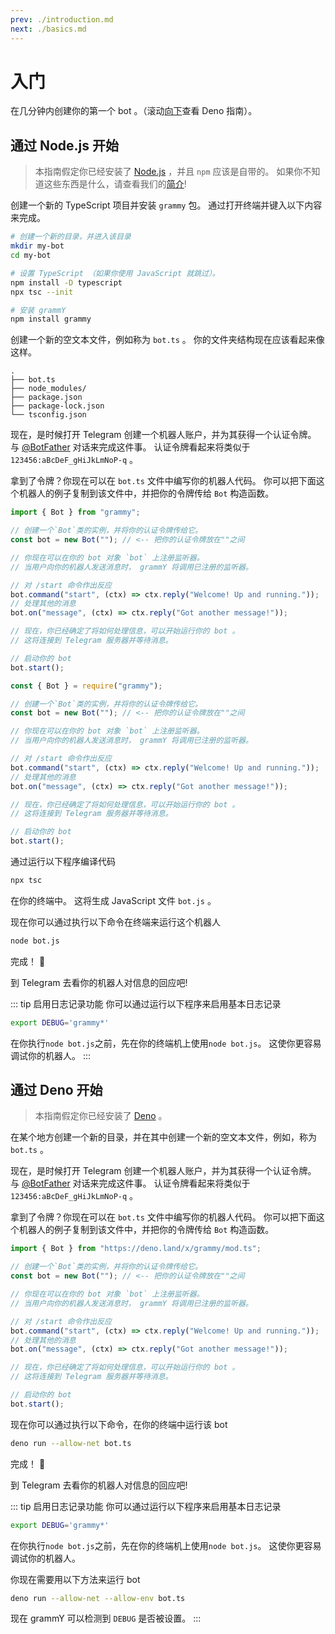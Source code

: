 ```yaml
---
prev: ./introduction.md
next: ./basics.md
---
```


# 入门

在几分钟内创建你的第一个 bot 。（滚动[向下](#通过-deno-开始)查看 Deno 指南）。

## 通过 Node.js 开始

> 本指南假定你已经安装了 [Node.js](https://nodejs.org) ，并且 `npm` 应该是自带的。
> 如果你不知道这些东西是什么，请查看我们的[简介](./introduction.md)!

创建一个新的 TypeScript 项目并安装 `grammy` 包。
通过打开终端并键入以下内容来完成。

```bash
# 创建一个新的目录，并进入该目录
mkdir my-bot
cd my-bot

# 设置 TypeScript （如果你使用 JavaScript 就跳过）。
npm install -D typescript
npx tsc --init

# 安装 grammY
npm install grammy
```

创建一个新的空文本文件，例如称为 `bot.ts` 。
你的文件夹结构现在应该看起来像这样。

```asciiart:no-line-numbers
.
├── bot.ts
├── node_modules/
├── package.json
├── package-lock.json
└── tsconfig.json
```

现在，是时候打开 Telegram 创建一个机器人账户，并为其获得一个认证令牌。
与 [@BotFather](https://t.me/BotFather) 对话来完成这件事。
认证令牌看起来将类似于 `123456:aBcDeF_gHiJkLmNoP-q` 。

拿到了令牌？你现在可以在 `bot.ts` 文件中编写你的机器人代码。
你可以把下面这个机器人的例子复制到该文件中，并把你的令牌传给 `Bot` 构造函数。

<CodeGroup>
 <CodeGroupItem title="TS">

```ts
import { Bot } from "grammy";

// 创建一个`Bot`类的实例，并将你的认证令牌传给它。
const bot = new Bot(""); // <-- 把你的认证令牌放在""之间

// 你现在可以在你的 bot 对象 `bot` 上注册监听器。
// 当用户向你的机器人发送消息时， grammY 将调用已注册的监听器。

// 对 /start 命令作出反应
bot.command("start", (ctx) => ctx.reply("Welcome! Up and running."));
// 处理其他的消息
bot.on("message", (ctx) => ctx.reply("Got another message!"));

// 现在，你已经确定了将如何处理信息，可以开始运行你的 bot 。
// 这将连接到 Telegram 服务器并等待消息。

// 启动你的 bot
bot.start();
```

</CodeGroupItem>
 <CodeGroupItem title="JS">

```js
const { Bot } = require("grammy");

// 创建一个`Bot`类的实例，并将你的认证令牌传给它。
const bot = new Bot(""); // <-- 把你的认证令牌放在""之间

// 你现在可以在你的 bot 对象 `bot` 上注册监听器。
// 当用户向你的机器人发送消息时， grammY 将调用已注册的监听器。

// 对 /start 命令作出反应
bot.command("start", (ctx) => ctx.reply("Welcome! Up and running."));
// 处理其他的消息
bot.on("message", (ctx) => ctx.reply("Got another message!"));

// 现在，你已经确定了将如何处理信息，可以开始运行你的 bot 。
// 这将连接到 Telegram 服务器并等待消息。

// 启动你的 bot
bot.start();
```

</CodeGroupItem>
</CodeGroup>

通过运行以下程序编译代码

```bash
npx tsc
```

在你的终端中。
这将生成 JavaScript 文件 `bot.js` 。

现在你可以通过执行以下命令在终端来运行这个机器人

```bash
node bot.js
```

完成！ :tada:

到 Telegram 去看你的机器人对信息的回应吧!

::: tip 启用日志记录功能
你可以通过运行以下程序来启用基本日志记录

```bash
export DEBUG='grammy*'
```

在你执行`node bot.js`之前，先在你的终端机上使用`node bot.js`。
这使你更容易调试你的机器人。
:::

## 通过 Deno 开始

> 本指南假定你已经安装了 [Deno](https://deno.land) 。

在某个地方创建一个新的目录，并在其中创建一个新的空文本文件，例如，称为 `bot.ts` 。

现在，是时候打开 Telegram 创建一个机器人账户，并为其获得一个认证令牌。
与 [@BotFather](https://t.me/BotFather) 对话来完成这件事。
认证令牌看起来将类似于 `123456:aBcDeF_gHiJkLmNoP-q` 。

拿到了令牌？你现在可以在 `bot.ts` 文件中编写你的机器人代码。
你可以把下面这个机器人的例子复制到该文件中，并把你的令牌传给 `Bot` 构造函数。

```ts
import { Bot } from "https://deno.land/x/grammy/mod.ts";

// 创建一个`Bot`类的实例，并将你的认证令牌传给它。
const bot = new Bot(""); // <-- 把你的认证令牌放在""之间

// 你现在可以在你的 bot 对象 `bot` 上注册监听器。
// 当用户向你的机器人发送消息时， grammY 将调用已注册的监听器。

// 对 /start 命令作出反应
bot.command("start", (ctx) => ctx.reply("Welcome! Up and running."));
// 处理其他的消息
bot.on("message", (ctx) => ctx.reply("Got another message!"));

// 现在，你已经确定了将如何处理信息，可以开始运行你的 bot 。
// 这将连接到 Telegram 服务器并等待消息。

// 启动你的 bot
bot.start();
```

现在你可以通过执行以下命令，在你的终端中运行该 bot

```bash
deno run --allow-net bot.ts
```

完成！ :tada:

到 Telegram 去看你的机器人对信息的回应吧!

::: tip 启用日志记录功能
你可以通过运行以下程序来启用基本日志记录

```bash
export DEBUG='grammy*'
```

在你执行`node bot.js`之前，先在你的终端机上使用`node bot.js`。
这使你更容易调试你的机器人。

你现在需要用以下方法来运行 bot

```bash
deno run --allow-net --allow-env bot.ts
```

现在 grammY 可以检测到 `DEBUG` 是否被设置。
:::
